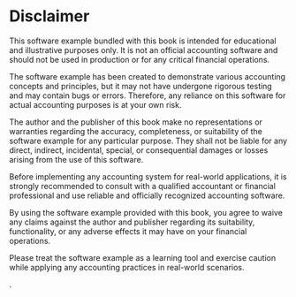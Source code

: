 # Disclaimer
This software example bundled with this book is intended for educational and illustrative purposes only. It is not an official accounting software and should not be used in production or for any critical financial operations.

The software example has been created to demonstrate various accounting concepts and principles, but it may not have undergone rigorous testing and may contain bugs or errors. Therefore, any reliance on this software for actual accounting purposes is at your own risk.

The author and the publisher of this book make no representations or warranties regarding the accuracy, completeness, or suitability of the software example for any particular purpose. They shall not be liable for any direct, indirect, incidental, special, or consequential damages or losses arising from the use of this software.

Before implementing any accounting system for real-world applications, it is strongly recommended to consult with a qualified accountant or financial professional and use reliable and officially recognized accounting software.

By using the software example provided with this book, you agree to waive any claims against the author and publisher regarding its suitability, functionality, or any adverse effects it may have on your financial operations.

Please treat the software example as a learning tool and exercise caution while applying any accounting practices in real-world scenarios.

.
